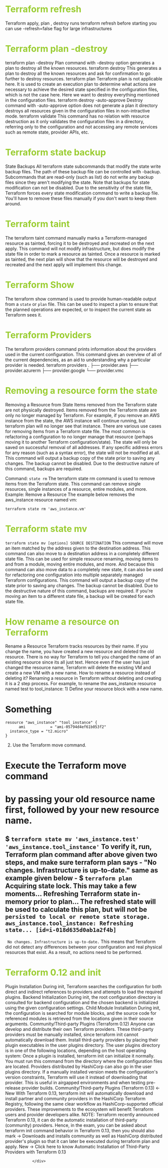 <h1 style='color:yellowgreen'>Terraform refresh</h1>
Terraform apply, plan , destroy runs terraform refresh before starting
you can use -refresh=false flag for large infrastructures

<h1 style='color:yellowgreen'>Terraform plan -destroy </h1>
terraform plan -destroy
Plan command with -destroy option generates a plan to destroy all the known resources.
terraform destroy
This generates a plan to destroy all the known resources and ask for confirmation to go further to destroy resources.
terraform plan
Terraform plan is not applicable here. It is used to create an execution plan to determine what actions are necessary to achieve the desired state specified in the configuration files, which is not the case here. Here we want to destroy everything mentioned in the configuration files.
terraform destroy -auto-approve
Destroy command with  -auto-approve option does not generate a plan it directory destroys all resources given in the configuration files in non-intractive mode.
terraform validate
This command has no relation with resource destruction as it only validates the configuration files in a directory, referring only to the configuration and not accessing any remote services such as remote state, provider APIs, etc.

<h1 style='color:yellowgreen'>Terraform state backup  </h1>
 State Backups
 All terraform state subcommands that modify the state write backup files. The path of these backup file can be controlled with -backup.
 Subcommands that are read-only (such as list) do not write any backup files since they aren't modifying the state.
 Note that backups for state modification can not be disabled. Due to the sensitivity of the state file, Terraform forces every state modification command to write a backup file. You'll have to remove these files manually if you don't want to keep them around.

<h1 style='color:yellowgreen'>Terraform taint  </h1>
 The terraform taint command manually marks a Terraform-managed resource as tainted, forcing it to be destroyed and recreated on the next apply.
 This command will not modify infrastructure, but does modify the state file in order to mark a resource as tainted. Once a resource is marked as tainted, the next plan will show that the resource will be destroyed and recreated and the next apply will implement this change.

<h1 style='color:yellowgreen'>Terraform Show  </h1>

 The terraform show command is used to provide human-readable output from a `state` or `plan` file. This can be used to inspect a plan to ensure that the planned operations are expected, or to inspect the current state as Terraform sees it.



<h1 style='color:yellowgreen'>Terraform Providers  </h1>
 The terraform providers command prints information about the providers used in the current configuration.
 This command gives an overview of all of the current dependencies, as an aid to understanding why a particular provider is needed.
 terraform providers
 .
 ├── provider.aws
 ├── provider.azurerm
 ├── provider.google
 └── provider.vmc
 
   <h1 style='color:yellowgreen'>Removing a resource form the state   </h1>
 Removing a Resource from State
 Items removed from the Terraform state are not physically destroyed. Items removed from the Terraform state are only no longer managed by Terraform. For example, if you remove an AWS instance from the state, the AWS instance will continue running, but terraform plan will no longer see that instance.
 There are various use cases for removing items from a Terraform state file. The most common is refactoring a configuration to no longer manage that resource (perhaps moving it to another Terraform configuration/state).
 The state will only be saved on successful removal of all addresses. If any specific address errors for any reason (such as a syntax error), the state will not be modified at all.
 This command will output a backup copy of the state prior to saving any changes. The backup cannot be disabled. Due to the destructive nature of this command, backups are required.

 Command:  `state rm`
 The terraform state rm command is used to remove items from the Terraform state. This command can remove single resources, single instances of a resource, entire modules, and more.
 Example: Remove a Resource
 The example below removes the aws_instance resource named vm:

`terraform state rm 'aws_instance.vm'`


   <h1 style='color:yellowgreen'>Terraform state mv </h1>

`terraform state mv [options] SOURCE DESTINATION`
This command will move an item matched by the address given to the destination address. This command can also move to a destination address in a completely different state file.
This can be used for simple resource renaming, moving items to and from a module, moving entire modules, and more. And because this command can also move data to a completely new state, it can also be used for refactoring one configuration into multiple separately managed Terraform configurations.
This command will output a backup copy of the state prior to saving any changes. The backup cannot be disabled. Due to the destructive nature of this command, backups are required.
If you're moving an item to a different state file, a backup will be created for each state file.

        
   <h1 style='color:yellowgreen'>How rename a resource on Terraform </h1>
 Rename a Resource
 Terraform tracks resources by their name. If you change the name, you have created a new resource and deleted the old resource. There is no way for Terraform to tell you changed the name of an existing resource since its all just text. Hence even if the user has just changed the resource name, Terraform will delete the existing VM and create a new VM with a new name.
 How to rename a resource instead of deleting it?
 Renaming a resource in Terraform without deleting and creating it is a 2 step process.
 For example, to rename the aws_instance resource named test to tool_instance:
 1)  Define your resource block with a new name.

 # Something
 ```
 resource "aws_instance" "tool_instance" {
       ami           = "ami-05794d4ef61b053f2"
   instance_type = "t2.micro"
 }
 ```

 2)  Use the Terraform move command.
 # Execute the Terraform move command 
 # by passing your old resource name first, followed by your new resource name.
 $ `terraform state mv 'aws_instance.test' 'aws_instance.tool_instance'`
 To verify it, run, Terraform plan command after above given two steps, and make sure terraform plan says - "No changes. Infrastructure is up-to-date." same as example given below -
 $ `terraform plan`
 Acquiring state lock. This may take a few moments...
 Refreshing Terraform state in-memory prior to plan...
 The refreshed state will be used to calculate this plan, but will not be
` persisted to local or remote state storage.
 aws_instance.tool_instance: Refreshing state... [id=i-018d635d0ab1a2f4b]`
 ------------------------------------------------------------------------
` No changes. Infrastructure is up-to-date.`
 This means that Terraform did not detect any differences between your
 configuration and real physical resources that exist. As a result, no
 actions need to be performed.
 
     
<h1 style='color:yellowgreen'>Terraform 0.12 and init </h1> 
 Plugin Installation
 During init, Terraform searches the configuration for both direct and indirect references to providers and attempts to load the required plugins.
 Backend Initialization
 During init, the root configuration directory is consulted for backend configuration and the chosen backend is initialized using the given configuration settings.
 Child Module Installation
 During init, the configuration is searched for module blocks, and the source code for referenced modules is retrieved from the locations given in their source arguments.
 Community/Third-party Plugins (Terraform 0.12)
 Anyone can develop and distribute their own Terraform providers. These third-party providers must be manually installed, since terraform init cannot automatically download them.
 Install third-party providers by placing their plugin executables in the user plugins directory. The user plugins directory is in one of the following locations, depending on the host operating system:
 Once a plugin is installed, terraform init can initialize it normally. You must run this command from the directory where the configuration files are located.
 Providers distributed by HashiCorp can also go in the user plugins directory. If a manually installed version meets the configuration's version constraints, Terraform will use it instead of downloading that provider. This is useful in airgapped environments and when testing pre-release provider builds.
 Community/Third-party Plugins (Terraform 0.13)     &lt;- New
 With Terraform 0.13, terraform init will automatically download and install partner and community providers in the HashiCorp Terraform Registry, following the same clear workflow as HashiCorp-supported official providers. These improvements to the ecosystem will benefit Terraform users and provider developers alike.
 NOTE:  Terraform recently announced Terraform 0.13, it can do the automatic installation of third-party (community) providers.
 Hence, in the exam, you can be asked about terraform init command behavior in Terraform 0.13, then you should also mark -&gt; Downloads and installs community as well as HashiCorp distributed provider's plugin so that it can later be executed during terraform plan and apply.
 New -&gt; Click here to know Automatic Installation of Third-Party Providers with Terraform 0.13 
 
        
                </div>